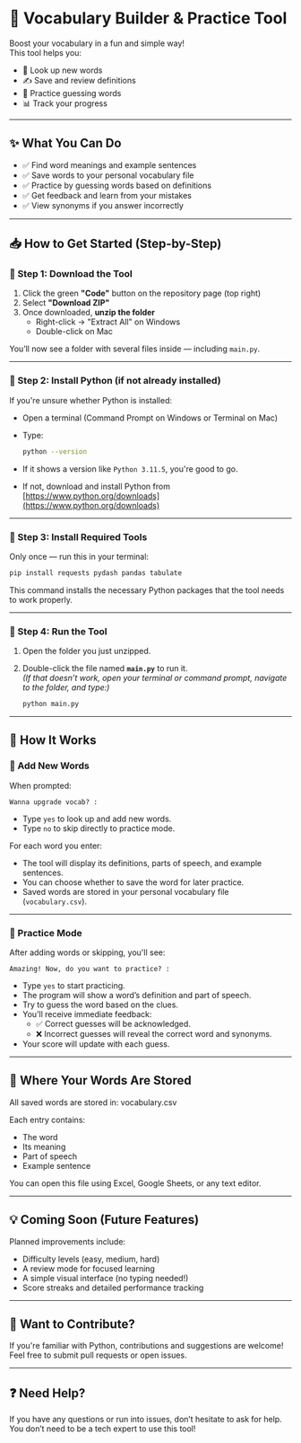 # 🧠 Vocabulary Builder & Practice Tool

Boost your vocabulary in a fun and simple way!  
This tool helps you:

- 📖 Look up new words  
- ✍️ Save and review definitions  
- 🎯 Practice guessing words  
- 📊 Track your progress  

---

## ✨ What You Can Do

- ✅ Find word meanings and example sentences  
- ✅ Save words to your personal vocabulary file  
- ✅ Practice by guessing words based on definitions  
- ✅ Get feedback and learn from your mistakes  
- ✅ View synonyms if you answer incorrectly  

---

## 📥 How to Get Started (Step-by-Step)

### 🔹 Step 1: Download the Tool

1. Click the green **"Code"** button on the repository page (top right)  
2. Select **"Download ZIP"**  
3. Once downloaded, **unzip the folder**  
   - Right-click → "Extract All" on Windows  
   - Double-click on Mac  

You’ll now see a folder with several files inside — including `main.py`.

---

### 🔹 Step 2: Install Python (if not already installed)

If you're unsure whether Python is installed:

- Open a terminal (Command Prompt on Windows or Terminal on Mac)  
- Type:

  ```bash
  python --version
  ```
- If it shows a version like `Python 3.11.5`, you're good to go.  
- If not, download and install Python from [https://www.python.org/downloads](https://www.python.org/downloads)

---

### 🔹 Step 3: Install Required Tools

Only once — run this in your terminal:

```bash
pip install requests pydash pandas tabulate
```
This command installs the necessary Python packages that the tool needs to work properly.

---

### 🔹 Step 4: Run the Tool

1. Open the folder you just unzipped.
2. Double-click the file named **`main.py`** to run it.  
   *(If that doesn’t work, open your terminal or command prompt, navigate to the folder, and type:)*

   ```bash
   python main.py
   ```
---

## 🧩 How It Works

### 📘 Add New Words

When prompted:

```
Wanna upgrade vocab? :
```

- Type `yes` to look up and add new words.  
- Type `no` to skip directly to practice mode.

For each word you enter:

- The tool will display its definitions, parts of speech, and example sentences.  
- You can choose whether to save the word for later practice.  
- Saved words are stored in your personal vocabulary file (`vocabulary.csv`).

---

### 🧠 Practice Mode

After adding words or skipping, you'll see:

```
Amazing! Now, do you want to practice? :
```

- Type `yes` to start practicing.  
- The program will show a word’s definition and part of speech.  
- Try to guess the word based on the clues.  
- You’ll receive immediate feedback:
  - ✅ Correct guesses will be acknowledged.  
  - ❌ Incorrect guesses will reveal the correct word and synonyms.  
- Your score will update with each guess.

---

## 📁 Where Your Words Are Stored

All saved words are stored in: vocabulary.csv

Each entry contains:

- The word  
- Its meaning  
- Part of speech  
- Example sentence  

You can open this file using Excel, Google Sheets, or any text editor.

---

## 💡 Coming Soon (Future Features)

Planned improvements include:

- Difficulty levels (easy, medium, hard)  
- A review mode for focused learning  
- A simple visual interface (no typing needed!)  
- Score streaks and detailed performance tracking  

---

## 🤝 Want to Contribute?

If you're familiar with Python, contributions and suggestions are welcome! Feel free to submit pull requests or open issues.

---

## ❓ Need Help?

If you have any questions or run into issues, don’t hesitate to ask for help.  
You don’t need to be a tech expert to use this tool!
